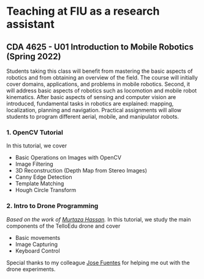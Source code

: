 # Teaching at FIU as a research assistant
## CDA 4625 - U01 Introduction to Mobile Robotics (Spring 2022)
Students taking this class will benefit from mastering the basic aspects of robotics and from obtaining an overview of the field. The course will initially cover domains, applications, and problems in mobile robotics. Second, it will address basic aspects of robotics such as locomotion and mobile robot kinematics. After basic aspects of sensing and computer vision are introduced, fundamental tasks in robotics are explained: mapping, localization, planning and navigation. Practical assignments will allow students to program different aerial, mobile, and manipulator robots.

### 1. OpenCV Tutorial
In this tutorial, we cover
* Basic Operations on Images with OpenCV
* Image Filtering
* 3D Reconstruction (Depth Map from Stereo Images)
* Canny Edge Detection
* Template Matching
* Hough Circle Transform

### 2. Intro to Drone Programming
*Based on the work of [Murtaza Hassan](https://www.murtazahassan.com/).*
In this tutorial, we study the main components of the TelloEdu drone and cover
* Basic movements
* Image Capturing
* Keyboard Control

Special thanks to my colleague [Jose Fuentes](https://github.com/Xioeng) for helping me out with the drone experiments.
